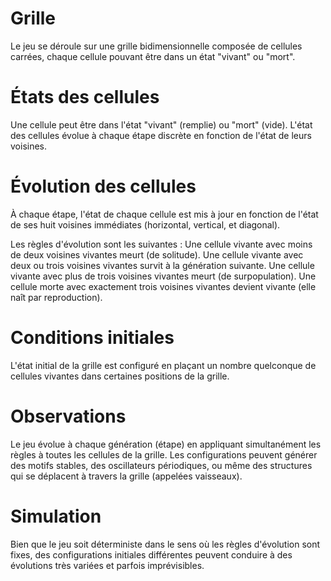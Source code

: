 # Grille

Le jeu se déroule sur une grille bidimensionnelle composée de cellules carrées, chaque cellule pouvant être dans un état "vivant" ou "mort".

# États des cellules

Une cellule peut être dans l'état "vivant" (remplie) ou "mort" (vide).
L'état des cellules évolue à chaque étape discrète en fonction de l'état de leurs voisines.

# Évolution des cellules

À chaque étape, l'état de chaque cellule est mis à jour en fonction de l'état de ses huit voisines immédiates (horizontal, vertical, et diagonal).

Les règles d'évolution sont les suivantes :
Une cellule vivante avec moins de deux voisines vivantes meurt (de solitude).
Une cellule vivante avec deux ou trois voisines vivantes survit à la génération suivante.
Une cellule vivante avec plus de trois voisines vivantes meurt (de surpopulation).
Une cellule morte avec exactement trois voisines vivantes devient vivante (elle naît par reproduction).

# Conditions initiales

L'état initial de la grille est configuré en plaçant un nombre quelconque de cellules vivantes dans certaines positions de la grille.

# Observations

Le jeu évolue à chaque génération (étape) en appliquant simultanément les règles à toutes les cellules de la grille.
Les configurations peuvent générer des motifs stables, des oscillateurs périodiques, ou même des structures qui se déplacent à travers la grille (appelées vaisseaux).

# Simulation

Bien que le jeu soit déterministe dans le sens où les règles d'évolution sont fixes, des configurations initiales différentes peuvent conduire à des évolutions très variées et parfois imprévisibles.
